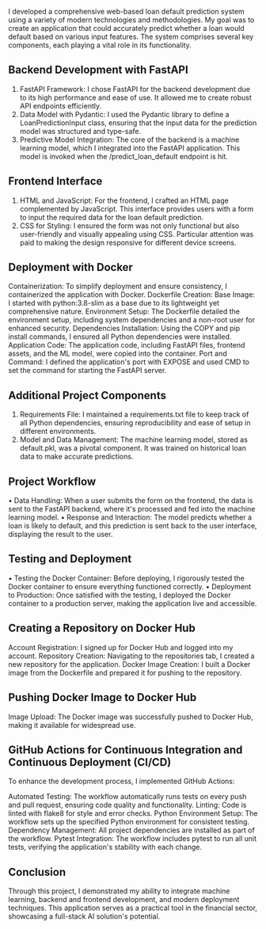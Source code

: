 I developed a comprehensive web-based loan default prediction system using a variety of modern technologies and methodologies. My goal was to create an application that could accurately predict whether a loan would default based on various input features. The system comprises several key components, each playing a vital role in its functionality.

## Backend Development with FastAPI
1.	FastAPI Framework: I chose FastAPI for the backend development due to its high performance and ease of use. It allowed me to create robust API endpoints efficiently.
2.	Data Model with Pydantic: I used the Pydantic library to define a LoanPredictionInput class, ensuring that the input data for the prediction model was structured and type-safe.
3.	Predictive Model Integration: The core of the backend is a machine learning model, which I integrated into the FastAPI application. This model is invoked when the /predict_loan_default endpoint is hit.
   
## Frontend Interface
1.	HTML and JavaScript: For the frontend, I crafted an HTML page complemented by JavaScript. This interface provides users with a form to input the required data for the loan default prediction.
2.	CSS for Styling: I ensured the form was not only functional but also user-friendly and visually appealing using CSS. Particular attention was paid to making the design responsive for different device screens.
   
## Deployment with Docker
Containerization: To simplify deployment and ensure consistency, I containerized the application with Docker.
Dockerfile Creation:
Base Image: I started with python:3.8-slim as a base due to its lightweight yet comprehensive nature.
Environment Setup: The Dockerfile detailed the environment setup, including system dependencies and a non-root user for enhanced security.
Dependencies Installation: Using the COPY and pip install commands, I ensured all Python dependencies were installed.
Application Code: The application code, including FastAPI files, frontend assets, and the ML model, were copied into the container.
Port and Command: I defined the application's port with EXPOSE and used CMD to set the command for starting the FastAPI server.

## Additional Project Components
1.	Requirements File: I maintained a requirements.txt file to keep track of all Python dependencies, ensuring reproducibility and ease of setup in different environments.
2.	Model and Data Management: The machine learning model, stored as default.pkl, was a pivotal component. It was trained on historical loan data to make accurate predictions.
   
## Project Workflow
•	Data Handling: When a user submits the form on the frontend, the data is sent to the FastAPI backend, where it's processed and fed into the machine learning model.
•	Response and Interaction: The model predicts whether a loan is likely to default, and this prediction is sent back to the user interface, displaying the result to the user.

## Testing and Deployment
•	Testing the Docker Container: Before deploying, I rigorously tested the Docker container to ensure everything functioned correctly.
•	Deployment to Production: Once satisfied with the testing, I deployed the Docker container to a production server, making the application live and accessible.

## Creating a Repository on Docker Hub
Account Registration: I signed up for Docker Hub and logged into my account.
Repository Creation: Navigating to the repositories tab, I created a new repository for the application.
Docker Image Creation: I built a Docker image from the Dockerfile and prepared it for pushing to the repository.

## Pushing Docker Image to Docker Hub
Image Upload: The Docker image was successfully pushed to Docker Hub, making it available for widespread use.

## GitHub Actions for Continuous Integration and Continuous Deployment (CI/CD)
To enhance the development process, I implemented GitHub Actions:

Automated Testing: The workflow automatically runs tests on every push and pull request, ensuring code quality and functionality.
Linting: Code is linted with flake8 for style and error checks.
Python Environment Setup: The workflow sets up the specified Python environment for consistent testing.
Dependency Management: All project dependencies are installed as part of the workflow.
Pytest Integration: The workflow includes pytest to run all unit tests, verifying the application's stability with each change.

## Conclusion
Through this project, I demonstrated my ability to integrate machine learning, backend and frontend development, and modern deployment techniques. This application serves as a practical tool in the financial sector, showcasing a full-stack AI solution's potential.


